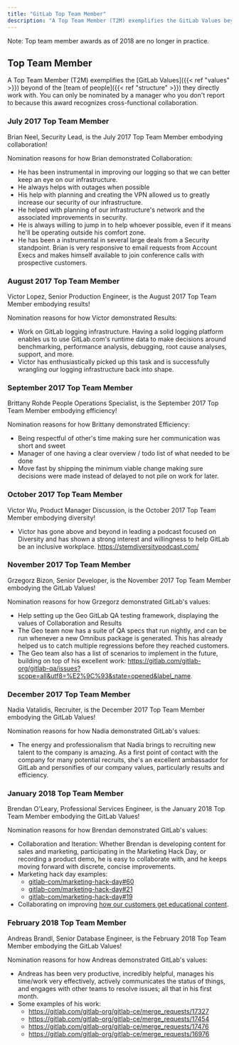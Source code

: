 ```yaml
---
title: "GitLab Top Team Member"
description: "A Top Team Member (T2M) exemplifies the GitLab Values beyond of the team of people they directly work with."
---
```


Note: Top team member awards as of 2018 are no longer in practice.

## Top Team Member

A Top Team Member (T2M) exemplifies the [GitLab Values]({{< ref "values" >}}) beyond of the [team of people]({{< ref "structure" >}}) they directly work with.
You can only be nominated by a manager who you don't report to because this award recognizes cross-functional collaboration.

### July 2017 Top Team Member

Brian Neel, Security Lead, is the July 2017 Top Team Member embodying collaboration!

Nomination reasons for how Brian demonstrated Collaboration:

- He has been instrumental in improving our logging so that we can better keep an eye on our infrastructure.
- He always helps with outages when possible
- His help with planning and creating the VPN allowed us to greatly increase our security of our infrastructure.
- He helped with planning of our infrastructure's network and the associated improvements in security.
- He is always willing to jump in to help whoever possible, even if it means he'll be operating outside his comfort zone.
- He has been a instrumental in several large deals from a Security standpoint. Brian is very responsive to email requests from Account Execs and makes himself available to join conference calls with prospective customers.

### August 2017 Top Team Member

Victor Lopez, Senior Production Engineer, is the August 2017 Top Team Member embodying results!

Nomination reasons for how Victor demonstrated Results:

- Work on GitLab logging infrastructure. Having a solid logging platform enables us to use GitLab.com's runtime data to make decisions around benchmarking, performance analysis, debugging, root cause analyses, support, and more.
- Victor has enthusiastically picked up this task and is successfully wrangling our logging infrastructure back into shape.

### September 2017 Top Team Member

Brittany Rohde People Operations Specialist, is the September 2017 Top Team Member embodying efficiency!

Nomination reasons for how Brittany demonstrated Efficiency:

- Being respectful of other's time making sure her communication was short and sweet
- Manager of one having a clear overview / todo list of what needed to be done
- Move fast by shipping the minimum viable change making sure decisions were made instead of delayed to not pile on work for later.

### October 2017 Top Team Member

Victor Wu, Product Manager Discussion, is the October 2017 Top Team Member embodying diversity!

- Victor has gone above and beyond in leading a podcast focused on Diversity and has shown a strong interest and willingness to help GitLab be an inclusive workplace. https://stemdiversitypodcast.com/

### November 2017 Top Team Member

Grzegorz Bizon, Senior Developer, is the November 2017 Top Team Member embodying the GitLab Values!

Nomination reasons for how Grzegorz demonstrated GitLab's values:

- Help setting up the Geo GitLab QA testing framework, displaying the values of Collaboration and Results
- The Geo team now has a suite of QA specs that run nightly, and can be run whenever a new Omnibus package is generated. This has already helped us to catch multiple regressions before they reached customers.
- The Geo team also has a list of scenarios to implement in the future, building on top of his excellent work: https://gitlab.com/gitlab-org/gitlab-qa/issues?scope=all&utf8=%E2%9C%93&state=opened&label_name.

### December 2017 Top Team Member

Nadia Vatalidis, Recruiter, is the December 2017 Top Team Member embodying the GitLab Values!

Nomination reasons for how Nadia demonstrated GitLab's values:

- The energy and professionalism that Nadia brings to recruiting new talent to the company is amazing. As a first point of contact with the company for many potential recruits, she's an excellent ambassador for GitLab and personifies of our company values, particularly results and efficiency.

### January 2018 Top Team Member

Brendan O'Leary, Professional Services Engineer, is the January 2018 Top Team Member embodying the GitLab Values!

Nomination reasons for how Brendan demonstrated GitLab's values:

- Collaboration and Iteration: Whether Brendan is developing content for sales and marketing, participating in the Marketing Hack Day, or recording a product demo, he is easy to collaborate with, and he keeps moving forward with discrete, concise improvements.
- Marketing hack day examples:
  - [gitlab-com/marketing-hack-day#60](https://gitlab.com/gitlab-com/marketing-hack-day/issues/60)
  - [gitlab-com/marketing-hack-day#21](https://gitlab.com/gitlab-com/marketing-hack-day/issues/21)
  - [gitlab-com/marketing-hack-day#19](https://gitlab.com/gitlab-com/marketing-hack-day/issues/19)
- Collaborating on improving [how our customers get educational content](https://gitlab.com/gitlab-com/marketing/issues/1943).

### February 2018 Top Team Member

Andreas Brandl, Senior Database Engineer, is the February 2018 Top Team Member embodying the GitLab Values!

Nomination reasons for how Andreas demonstrated GitLab's values:

- Andreas has been very productive, incredibly helpful, manages his time/work very effectively, actively communicates the status of things, and engages with other teams to resolve issues; all that in his first month.
- Some examples of his work:
  - https://gitlab.com/gitlab-org/gitlab-ce/merge_requests/17327
  - https://gitlab.com/gitlab-org/gitlab-ce/merge_requests/17454
  - https://gitlab.com/gitlab-org/gitlab-ce/merge_requests/17476
  - https://gitlab.com/gitlab-org/gitlab-ce/merge_requests/16976
